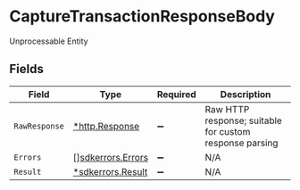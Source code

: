 # CaptureTransactionResponseBody

Unprocessable Entity


## Fields

| Field                                                         | Type                                                          | Required                                                      | Description                                                   |
| ------------------------------------------------------------- | ------------------------------------------------------------- | ------------------------------------------------------------- | ------------------------------------------------------------- |
| `RawResponse`                                                 | [*http.Response](https://pkg.go.dev/net/http#Response)        | :heavy_minus_sign:                                            | Raw HTTP response; suitable for custom response parsing       |
| `Errors`                                                      | [][sdkerrors.Errors](../../../pkg/models/sdkerrors/errors.md) | :heavy_minus_sign:                                            | N/A                                                           |
| `Result`                                                      | [*sdkerrors.Result](../../../pkg/models/sdkerrors/result.md)  | :heavy_minus_sign:                                            | N/A                                                           |